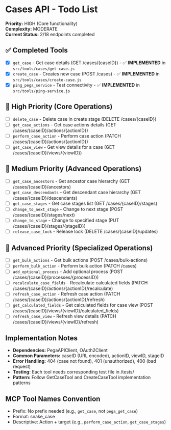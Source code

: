 # Cases API - Todo List

**Priority:** HIGH (Core functionality)  
**Complexity:** MODERATE  
**Current Status:** 2/18 endpoints completed

## ✅ Completed Tools
- [x] `get_case` - Get case details (GET /cases/{caseID}) - ✅ **IMPLEMENTED** in `src/tools/cases/get-case.js`
- [x] `create_case` - Creates new case (POST /cases) - ✅ **IMPLEMENTED** in `src/tools/cases/create-case.js`
- [x] `ping_pega_service` - Test connectivity - ✅ **IMPLEMENTED** in `src/tools/ping-service.js`

## 🔄 High Priority (Core Operations)
- [ ] `delete_case` - Delete case in create stage (DELETE /cases/{caseID})
- [ ] `get_case_actions` - Get case actions details (GET /cases/{caseID}/actions/{actionID})  
- [ ] `perform_case_action` - Perform case action (PATCH /cases/{caseID}/actions/{actionID})
- [ ] `get_case_view` - Get view details for a case (GET /cases/{caseID}/views/{viewID})

## 🔄 Medium Priority (Advanced Operations)
- [ ] `get_case_ancestors` - Get ancestor case hierarchy (GET /cases/{caseID}/ancestors)
- [ ] `get_case_descendants` - Get descendant case hierarchy (GET /cases/{caseID}/descendants)
- [ ] `get_case_stages` - Get case stages list (GET /cases/{caseID}/stages)
- [ ] `change_to_next_stage` - Change to next stage (POST /cases/{caseID}/stages/next)
- [ ] `change_to_stage` - Change to specified stage (PUT /cases/{caseID}/stages/{stageID})
- [ ] `release_case_lock` - Release lock (DELETE /cases/{caseID}/updates)

## 🔄 Advanced Priority (Specialized Operations)
- [ ] `get_bulk_actions` - Get bulk actions (POST /cases/bulk-actions)
- [ ] `perform_bulk_action` - Perform bulk action (PATCH /cases)
- [ ] `add_optional_process` - Add optional process (POST /cases/{caseID}/processes/{processID})
- [ ] `recalculate_case_fields` - Recalculate calculated fields (PATCH /cases/{caseID}/actions/{actionID}/recalculate)
- [ ] `refresh_case_action` - Refresh case action (PATCH /cases/{caseID}/actions/{actionID}/refresh)
- [ ] `get_calculated_fields` - Get calculated fields for case view (POST /cases/{caseID}/views/{viewID}/calculated_fields)
- [ ] `refresh_case_view` - Refresh view details (PATCH /cases/{caseID}/views/{viewID}/refresh)

## Implementation Notes
- **Dependencies:** PegaAPIClient, OAuth2Client
- **Common Parameters:** caseID (URL encoded), actionID, viewID, stageID
- **Error Handling:** 404 (case not found), 401 (unauthorized), 400 (bad request)
- **Testing:** Each tool needs corresponding test file in /tests/
- **Pattern:** Follow GetCaseTool and CreateCaseTool implementation patterns

## MCP Tool Names Convention
- Prefix: No prefix needed (e.g., `get_case`, not `pega_get_case`)
- Format: snake_case
- Descriptive: Action + target (e.g., `perform_case_action`, `get_case_stages`)

